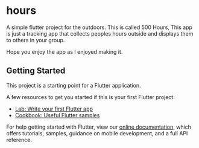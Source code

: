 # hours

A simple flutter project for the outdoors. This is called 500 Hours, This app is just a tracking app that collects peoples hours outside and displays them to others
in your group.

Hope you enjoy the app as I enjoyed making it.
 
## Getting Started

This project is a starting point for a Flutter application.

A few resources to get you started if this is your first Flutter project:

- [Lab: Write your first Flutter app](https://flutter.dev/docs/get-started/codelab)
- [Cookbook: Useful Flutter samples](https://flutter.dev/docs/cookbook)

For help getting started with Flutter, view our
[online documentation](https://flutter.dev/docs), which offers tutorials,
samples, guidance on mobile development, and a full API reference.
